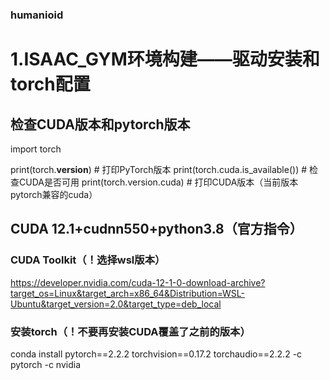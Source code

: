 ### humanioid

# 1.ISAAC_GYM环境构建——驱动安装和torch配置

## 检查CUDA版本和pytorch版本
import torch

print(torch.__version__)  # 打印PyTorch版本
print(torch.cuda.is_available())  # 检查CUDA是否可用
print(torch.version.cuda)  # 打印CUDA版本（当前版本pytorch兼容的cuda）

## CUDA 12.1+cudnn550+python3.8（官方指令）

### CUDA Toolkit（！选择wsl版本）
https://developer.nvidia.com/cuda-12-1-0-download-archive?target_os=Linux&target_arch=x86_64&Distribution=WSL-Ubuntu&target_version=2.0&target_type=deb_local

### 安装torch（！不要再安装CUDA覆盖了之前的版本）
conda install pytorch==2.2.2 torchvision==0.17.2 torchaudio==2.2.2 -c pytorch -c nvidia
